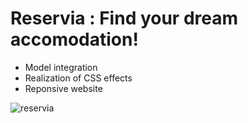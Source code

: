 # Reservia : Find your dream accomodation!

- Model integration
- Realization of CSS effects
- Reponsive website

![reservia](https://user-images.githubusercontent.com/76693227/150074584-9060d44a-3c89-43ed-be47-c10927bbfae5.png)
